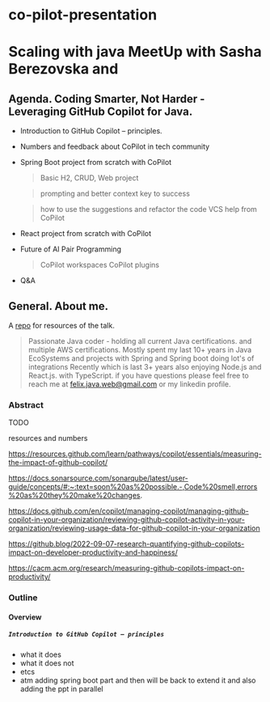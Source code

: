# co-pilot-presentation
# Scaling with java MeetUp with Sasha Berezovska and 
## Agenda. Coding Smarter, Not Harder - Leveraging GitHub Copilot for Java.

- Introduction to GitHub Copilot – principles.
- Numbers and feedback about CoPilot in tech community
- Spring Boot project from scratch with CoPilot
   > Basic H2, CRUD, Web project

   > prompting and better context key to success

   > how to use the suggestions and refactor the code VCS help from CoPilot
  
- React project from scratch with CoPilot
- Future of AI Pair Programming
   > CoPilot workspaces
   > CoPilot plugins
- Q&A


## General. About me.
A [repo](https://github.com/felix-js-web/co-pilot-presentation) for resources of the talk.
>
> Passionate Java coder - holding all current Java certifications. and multiple AWS certifications.
> Mostly spent my last 10+ years in Java EcoSystems and projects with Spring and Spring boot doing lot's of integrations
> Recently which is last 3+ years also enjoying Node.js and React.js. with TypeScript.
> if you have questions please feel free to reach me at felix.java.web@gmail.com or my linkedin profile.

### Abstract
TODO

resources and numbers

https://resources.github.com/learn/pathways/copilot/essentials/measuring-the-impact-of-github-copilot/

https://docs.sonarsource.com/sonarqube/latest/user-guide/concepts/#:~:text=soon%20as%20possible.-,Code%20smell,errors%20as%20they%20make%20changes.

https://docs.github.com/en/copilot/managing-copilot/managing-github-copilot-in-your-organization/reviewing-github-copilot-activity-in-your-organization/reviewing-usage-data-for-github-copilot-in-your-organization

https://github.blog/2022-09-07-research-quantifying-github-copilots-impact-on-developer-productivity-and-happiness/

https://cacm.acm.org/research/measuring-github-copilots-impact-on-productivity/

### Outline

#### Overview
##### `Introduction to GitHub Copilot – principles`
- what it does 
- what it does not 
- etcs
- atm adding spring boot part and then will be back to extend it and also adding the ppt in parallel


